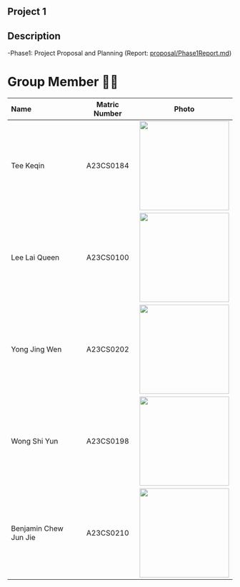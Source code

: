 ## Project 1

## Description
-Phase1: Project Proposal and Planning (Report: [proposal/Phase1Report.md](https://github.com/tkeqin/Seven-Teen_Project1_SAD_20232024/blob/a108820ea790571409c456c74aa7b93c94db553a/proposal/Phase1Report.md))

# Group Member 🧑‍💻

| Name             | Matric Number | Photo                                                         |
| :---------------- | :-------------: | :------------------------------------------------------------: |
| Tee Keqin        | A23CS0184        | <img src="images/" width=200px, height=200px>    |
| Lee Lai Queen         | A23CS0100        | <img src="images/" width=200px, height=200px>    |
| Yong Jing Wen            | A23CS0202     | <img src="images/" width=200px, height=200px>    |
| Wong Shi Yun                | A23CS0198        | <img src="image/" width=200px, height=200px>         |
| Benjamin Chew Jun Jie                | A23CS0210        | <img src="image/" width=200px, height=200px>         |
